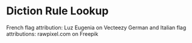 # Diction Rule Lookup

French flag attribution: Luz Eugenia on Vecteezy
German and Italian flag attributions: rawpixel.com on Freepik